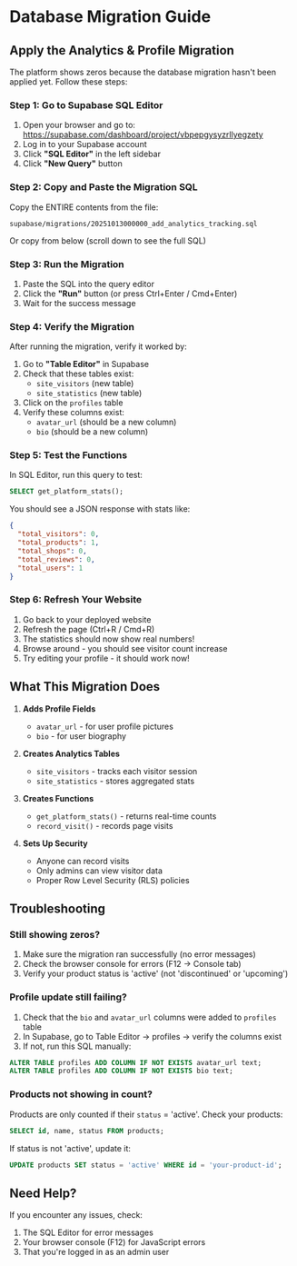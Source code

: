 # Database Migration Guide

## Apply the Analytics & Profile Migration

The platform shows zeros because the database migration hasn't been applied yet. Follow these steps:

### Step 1: Go to Supabase SQL Editor

1. Open your browser and go to: https://supabase.com/dashboard/project/vbpepgysyzrllyegzety
2. Log in to your Supabase account
3. Click **"SQL Editor"** in the left sidebar
4. Click **"New Query"** button

### Step 2: Copy and Paste the Migration SQL

Copy the ENTIRE contents from the file:
```
supabase/migrations/20251013000000_add_analytics_tracking.sql
```

Or copy from below (scroll down to see the full SQL)

### Step 3: Run the Migration

1. Paste the SQL into the query editor
2. Click the **"Run"** button (or press Ctrl+Enter / Cmd+Enter)
3. Wait for the success message

### Step 4: Verify the Migration

After running the migration, verify it worked by:

1. Go to **"Table Editor"** in Supabase
2. Check that these tables exist:
   - `site_visitors` (new table)
   - `site_statistics` (new table)
3. Click on the `profiles` table
4. Verify these columns exist:
   - `avatar_url` (should be a new column)
   - `bio` (should be a new column)

### Step 5: Test the Functions

In SQL Editor, run this query to test:

```sql
SELECT get_platform_stats();
```

You should see a JSON response with stats like:
```json
{
  "total_visitors": 0,
  "total_products": 1,
  "total_shops": 0,
  "total_reviews": 0,
  "total_users": 1
}
```

### Step 6: Refresh Your Website

1. Go back to your deployed website
2. Refresh the page (Ctrl+R / Cmd+R)
3. The statistics should now show real numbers!
4. Browse around - you should see visitor count increase
5. Try editing your profile - it should work now!

## What This Migration Does

1. **Adds Profile Fields**
   - `avatar_url` - for user profile pictures
   - `bio` - for user biography

2. **Creates Analytics Tables**
   - `site_visitors` - tracks each visitor session
   - `site_statistics` - stores aggregated stats

3. **Creates Functions**
   - `get_platform_stats()` - returns real-time counts
   - `record_visit()` - records page visits

4. **Sets Up Security**
   - Anyone can record visits
   - Only admins can view visitor data
   - Proper Row Level Security (RLS) policies

## Troubleshooting

### Still showing zeros?

1. Make sure the migration ran successfully (no error messages)
2. Check the browser console for errors (F12 → Console tab)
3. Verify your product status is 'active' (not 'discontinued' or 'upcoming')

### Profile update still failing?

1. Check that the `bio` and `avatar_url` columns were added to `profiles` table
2. In Supabase, go to Table Editor → profiles → verify the columns exist
3. If not, run this SQL manually:

```sql
ALTER TABLE profiles ADD COLUMN IF NOT EXISTS avatar_url text;
ALTER TABLE profiles ADD COLUMN IF NOT EXISTS bio text;
```

### Products not showing in count?

Products are only counted if their `status` = 'active'. Check your products:

```sql
SELECT id, name, status FROM products;
```

If status is not 'active', update it:

```sql
UPDATE products SET status = 'active' WHERE id = 'your-product-id';
```

## Need Help?

If you encounter any issues, check:
1. The SQL Editor for error messages
2. Your browser console (F12) for JavaScript errors
3. That you're logged in as an admin user
